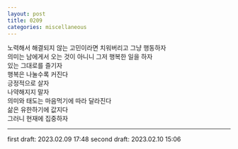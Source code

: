 ```yaml
---
layout: post
title: 0209
categories: miscellaneous
---
```


노력해서 해결되지 않는 고민이라면 치워버리고 그냥 행동하자  
의미는 남에게서 오는 것이 아니니 그저 행복한 일을 하자  
있는 그대로를 즐기자  
행복은 나눌수록 커진다  
긍정적으로 살자  
나약해지지 말자  
의미와 태도는 마음먹기에 따라 달라진다    
삶은 유한하기에 값지다  
그러니 현재에 집중하자

---

first draft: 2023.02.09 17:48
second draft: 2023.02.10 15:06